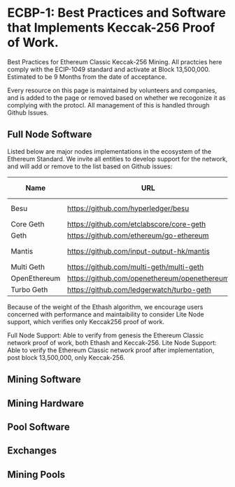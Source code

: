 # ECBP-1: Best Practices and Software that Implements Keccak-256 Proof of Work.
Best Practices for Ethereum Classic Keccak-256 Mining. All practcies here comply with the ECIP-1049 standard and activate at Block 13,500,000. Estimated to be 9 Months from the date of acceptance.

Every resource on this page is maintained by volunteers and companies, and is added to the page or removed based on whether we recogonize it as complying with the protocl. All management of this is handled through Github Issues.

## Full Node Software

Listed below are major nodes implementations in the ecosystem of the Ethereum Standard. We invite all entities to develop support for the network, and will add or remove to the list based on Github issues:

| Name | URL | Language | Keccak256 Active | License
| --- | --- | --- | --- | --- | 
| Besu | https://github.com/hyperledger/besu | Java | Unknown | Apache 2.0
| Core Geth | https://github.com/etclabscore/core-geth | Go | Unknown | GPLv3
| Geth | https://github.com/ethereum/go-ethereum | Go | Unknown | GPLv3 
| Mantis | https://github.com/input-output-hk/mantis | Scala | Unknown | Apache 2.0
| Multi Geth  | https://github.com/multi-geth/multi-geth | Go | Unknown | GPLv3
| OpenEthereum | https://github.com/openethereum/openethereum | Rust | Uknown | GPLv3
| Turbo Geth | https://github.com/ledgerwatch/turbo-geth | Go | Unknown | GPLv3

Because of the weight of the Ethash algorithm, we encourage users concerned with performance and maintaibility to consider Lite Node support, which verifies only Keccak256 proof of work. 

Full Node Support: Able to verify from genesis the Ethereum Classic network proof of work, both Ethash and Keccak-256.
Lite Node Support: Able to verify the Ethereum Classic network proof after implementation, post block 13,500,000, only Keccak-256. 

## Mining Software 

## Mining Hardware

## Pool Software 

## Exchanges

## Mining Pools
